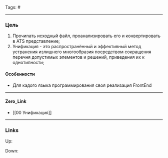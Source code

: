 Tags: #
***
### Цель
1) Прочиnать исходный файл, проанализировать его и конвертировать в ATS представление;
2) Унификация - это распространённый и эффективный метод устранения излишнего многообразия посредством сокращения перечня допустимых элементов и решений, приведения их к однотипности;

#### Особенности
- Для кадого языка программирования своя реализация FrontEnd

***
#### Zero_Link
- [[00 Унификация]]
***
### Links
Up:

Down:


